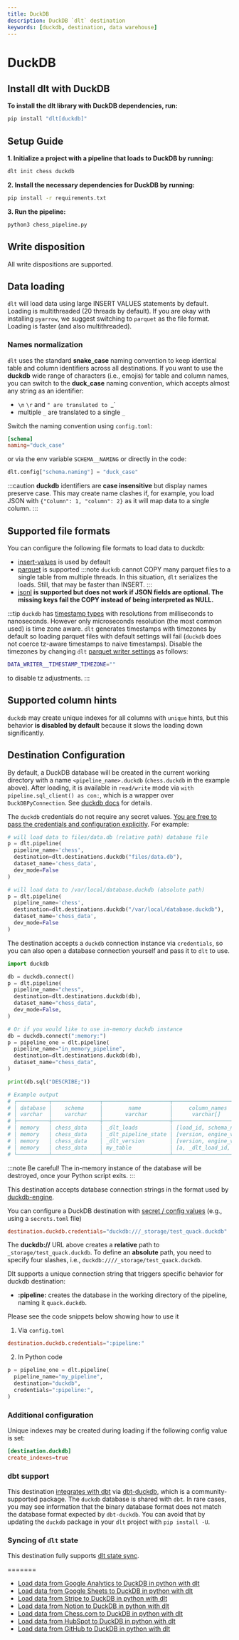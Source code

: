```yaml
---
title: DuckDB
description: DuckDB `dlt` destination
keywords: [duckdb, destination, data warehouse]
---
```


# DuckDB

## Install dlt with DuckDB
**To install the dlt library with DuckDB dependencies, run:**
```sh
pip install "dlt[duckdb]"
```

## Setup Guide

**1. Initialize a project with a pipeline that loads to DuckDB by running:**
```sh
dlt init chess duckdb
```

**2. Install the necessary dependencies for DuckDB by running:**
```sh
pip install -r requirements.txt
```

**3. Run the pipeline:**
```sh
python3 chess_pipeline.py
```

## Write disposition
All write dispositions are supported.

## Data loading
`dlt` will load data using large INSERT VALUES statements by default. Loading is multithreaded (20 threads by default). If you are okay with installing `pyarrow`, we suggest switching to `parquet` as the file format. Loading is faster (and also multithreaded).

### Names normalization
`dlt` uses the standard **snake_case** naming convention to keep identical table and column identifiers across all destinations. If you want to use the **duckdb** wide range of characters (i.e., emojis) for table and column names, you can switch to the **duck_case** naming convention, which accepts almost any string as an identifier:
* `\n` `\r`  and `" are translated to `_`
* multiple `_` are translated to a single `_`

Switch the naming convention using `config.toml`:
```toml
[schema]
naming="duck_case"
```

or via the env variable `SCHEMA__NAMING` or directly in the code:
```py
dlt.config["schema.naming"] = "duck_case"
```
:::caution
**duckdb** identifiers are **case insensitive** but display names preserve case. This may create name clashes if, for example, you load JSON with
`{"Column": 1, "column": 2}` as it will map data to a single column.
:::


## Supported file formats
You can configure the following file formats to load data to duckdb:
* [insert-values](../file-formats/insert-format.md) is used by default
* [parquet](../file-formats/parquet.md) is supported
:::note
`duckdb` cannot COPY many parquet files to a single table from multiple threads. In this situation, `dlt` serializes the loads. Still, that may be faster than INSERT.
:::
* [jsonl](../file-formats/jsonl.md) **is supported but does not work if JSON fields are optional. The missing keys fail the COPY instead of being interpreted as NULL.**

:::tip
`duckdb` has [timestamp types](https://duckdb.org/docs/sql/data_types/timestamp.html) with resolutions from milliseconds to nanoseconds. However
only microseconds resolution (the most common used) is time zone aware. `dlt` generates timestamps with timezones by default so loading parquet files
with default settings will fail (`duckdb` does not coerce tz-aware timestamps to naive timestamps).
Disable the timezones by changing `dlt` [parquet writer settings](../file-formats/parquet.md#writer-settings) as follows:
```sh
DATA_WRITER__TIMESTAMP_TIMEZONE=""
```
to disable tz adjustments.
:::

## Supported column hints
`duckdb` may create unique indexes for all columns with `unique` hints, but this behavior **is disabled by default** because it slows the loading down significantly.

## Destination Configuration

By default, a DuckDB database will be created in the current working directory with a name `<pipeline_name>.duckdb` (`chess.duckdb` in the example above). After loading, it is available in `read/write` mode via `with pipeline.sql_client() as con:`, which is a wrapper over `DuckDBPyConnection`. See [duckdb docs](https://duckdb.org/docs/api/python/overview#persistent-storage) for details.

The `duckdb` credentials do not require any secret values. [You are free to pass the credentials and configuration explicitly](../../general-usage/destination.md#pass-explicit-credentials). For example:
```py
# will load data to files/data.db (relative path) database file
p = dlt.pipeline(
  pipeline_name='chess',
  destination=dlt.destinations.duckdb("files/data.db"),
  dataset_name='chess_data',
  dev_mode=False
)

# will load data to /var/local/database.duckdb (absolute path)
p = dlt.pipeline(
  pipeline_name='chess',
  destination=dlt.destinations.duckdb("/var/local/database.duckdb"),
  dataset_name='chess_data',
  dev_mode=False
)
```

The destination accepts a `duckdb` connection instance via `credentials`, so you can also open a database connection yourself and pass it to `dlt` to use.

```py
import duckdb

db = duckdb.connect()
p = dlt.pipeline(
  pipeline_name="chess",
  destination=dlt.destinations.duckdb(db),
  dataset_name="chess_data",
  dev_mode=False,
)

# Or if you would like to use in-memory duckdb instance
db = duckdb.connect(":memory:")
p = pipeline_one = dlt.pipeline(
  pipeline_name="in_memory_pipeline",
  destination=dlt.destinations.duckdb(db),
  dataset_name="chess_data",
)

print(db.sql("DESCRIBE;"))

# Example output
# ┌──────────┬───────────────┬─────────────────────┬──────────────────────┬───────────────────────┬───────────┐
# │ database │    schema     │        name         │     column_names     │     column_types      │ temporary │
# │ varchar  │    varchar    │       varchar       │      varchar[]       │       varchar[]       │  boolean  │
# ├──────────┼───────────────┼─────────────────────┼──────────────────────┼───────────────────────┼───────────┤
# │ memory   │ chess_data    │ _dlt_loads          │ [load_id, schema_n…  │ [VARCHAR, VARCHAR, …  │ false     │
# │ memory   │ chess_data    │ _dlt_pipeline_state │ [version, engine_v…  │ [BIGINT, BIGINT, VA…  │ false     │
# │ memory   │ chess_data    │ _dlt_version        │ [version, engine_v…  │ [BIGINT, BIGINT, TI…  │ false     │
# │ memory   │ chess_data    │ my_table            │ [a, _dlt_load_id, …  │ [BIGINT, VARCHAR, V…  │ false     │
# └──────────┴───────────────┴─────────────────────┴──────────────────────┴───────────────────────┴───────────┘
```

:::note
Be careful! The in-memory instance of the database will be destroyed, once your Python script exits.
:::

This destination accepts database connection strings in the format used by [duckdb-engine](https://github.com/Mause/duckdb_engine#configuration).

You can configure a DuckDB destination with [secret / config values](../../general-usage/credentials) (e.g., using a `secrets.toml` file)
```toml
destination.duckdb.credentials="duckdb:///_storage/test_quack.duckdb"
```

The **duckdb://** URL above creates a **relative** path to `_storage/test_quack.duckdb`. To define an **absolute** path, you need to specify four slashes, i.e., `duckdb:////_storage/test_quack.duckdb`.

Dlt supports a unique connection string that triggers specific behavior for duckdb destination:
* **:pipeline:** creates the database in the working directory of the pipeline, naming it `quack.duckdb`.

Please see the code snippets below showing how to use it

1. Via `config.toml`
```toml
destination.duckdb.credentials=":pipeline:"
```

2. In Python code
```py
p = pipeline_one = dlt.pipeline(
  pipeline_name="my_pipeline",
  destination="duckdb",
  credentials=":pipeline:",
)
```

### Additional configuration
Unique indexes may be created during loading if the following config value is set:
```toml
[destination.duckdb]
create_indexes=true
```

### dbt support
This destination [integrates with dbt](../transformations/dbt/dbt.md) via [dbt-duckdb](https://github.com/jwills/dbt-duckdb), which is a community-supported package. The `duckdb` database is shared with `dbt`. In rare cases, you may see information that the binary database format does not match the database format expected by `dbt-duckdb`. You can avoid that by updating the `duckdb` package in your `dlt` project with `pip install -U`.

### Syncing of `dlt` state
This destination fully supports [dlt state sync](../../general-usage/state#syncing-state-with-destination).

<!--@@@DLT_TUBA duckdb-->

=======
- [Load data from Google Analytics to DuckDB in python with dlt](https://dlthub.com/docs/pipelines/google_analytics/load-data-with-python-from-google_analytics-to-duckdb)
- [Load data from Google Sheets to DuckDB in python with dlt](https://dlthub.com/docs/pipelines/google_sheets/load-data-with-python-from-google_sheets-to-duckdb)
- [Load data from Stripe to DuckDB in python with dlt](https://dlthub.com/docs/pipelines/stripe_analytics/load-data-with-python-from-stripe_analytics-to-duckdb)
- [Load data from Notion to DuckDB in python with dlt](https://dlthub.com/docs/pipelines/notion/load-data-with-python-from-notion-to-duckdb)
- [Load data from Chess.com to DuckDB in python with dlt](https://dlthub.com/docs/pipelines/chess/load-data-with-python-from-chess-to-duckdb)
- [Load data from HubSpot to DuckDB in python with dlt](https://dlthub.com/docs/pipelines/hubspot/load-data-with-python-from-hubspot-to-duckdb)
- [Load data from GitHub to DuckDB in python with dlt](https://dlthub.com/docs/pipelines/github/load-data-with-python-from-github-to-duckdb)
<!--@@@DLT_SNIPPET_END tuba::duckdb-->
